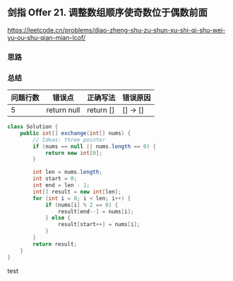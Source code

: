 ## 剑指 Offer 21. 调整数组顺序使奇数位于偶数前面

<https://leetcode.cn/problems/diao-zheng-shu-zu-shun-xu-shi-qi-shu-wei-yu-ou-shu-qian-mian-lcof/>

### 思路

### 总结

| 问题行数 | 错误点         | 正确写法      | 错误原因     |
|------|-------------|-----------|----------|
| 5    | return null | return [] | [] -> [] |

```java
class Solution {
    public int[] exchange(int[] nums) {
        // Ideas: three pointer
        if (nums == null || nums.length == 0) {
            return new int[0];
        }

        int len = nums.length;
        int start = 0;
        int end = len - 1;
        int[] result = new int[len];
        for (int i = 0; i < len; i++) {
            if (nums[i] % 2 == 0) {
                result[end--] = nums[i];
            } else {
                result[start++] = nums[i];
            }
        }
        return result;
    }
}
```

test
